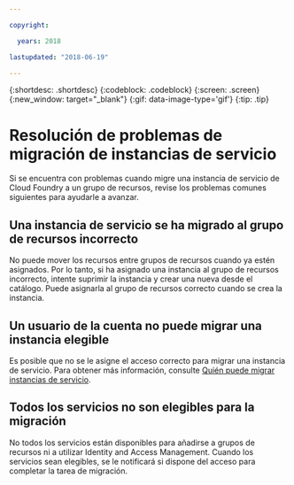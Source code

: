 ```yaml
---

copyright:

  years: 2018

lastupdated: "2018-06-19"

---
```


{:shortdesc: .shortdesc}
{:codeblock: .codeblock}
{:screen: .screen}
{:new_window: target="_blank"}
{:gif: data-image-type='gif'}
{:tip: .tip}

# Resolución de problemas de migración de instancias de servicio

Si se encuentra con problemas cuando migre una instancia de servicio de Cloud Foundry a un grupo de recursos, revise los problemas comunes siguientes para ayudarle a avanzar.

## Una instancia de servicio se ha migrado al grupo de recursos incorrecto

No puede mover los recursos entre grupos de recursos cuando ya estén asignados. Por lo tanto, si ha asignado una instancia al grupo de recursos incorrecto, intente suprimir la instancia y crear una nueva desde el catálogo. Puede asignarla al grupo de recursos correcto cuando se crea la instancia.

## Un usuario de la cuenta no puede migrar una instancia elegible

Es posible que no se le asigne el acceso correcto para migrar una instancia de servicio. Para obtener más información, consulte [Quién puede migrar instancias de servicio](/docs/resources/instance_migration.html#whocanmigrate).

## Todos los servicios no son elegibles para la migración

No todos los servicios están disponibles para añadirse a grupos de recursos ni a utilizar Identity and Access Management. Cuando los servicios sean elegibles, se le notificará si dispone del acceso para completar la tarea de migración.
